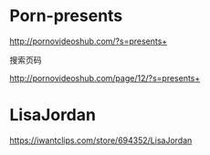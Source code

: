 # Porn-presents
http://pornovideoshub.com/?s=presents+


搜索页码

http://pornovideoshub.com/page/12/?s=presents+


# LisaJordan
https://iwantclips.com/store/694352/LisaJordan 
